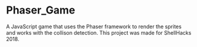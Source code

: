 # Phaser_Game
A JavaScript game that uses the Phaser framework to render the sprites and works with the collison detection. This project was made for ShellHacks 2018.
